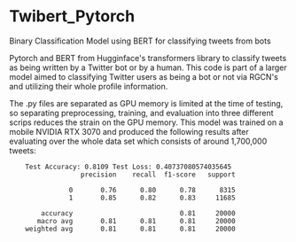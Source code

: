 # Twibert_Pytorch
Binary Classification Model using BERT for classifying tweets from bots

Pytorch and BERT from Hugginface's transformers library to classify tweets as being written by a Twitter bot or by a human.
This code is part of a larger model aimed to classifying Twitter users as being a bot or not via RGCN's and utilizing their whole profile information.

The .py files are separated as GPU memory is limited at the time of testing, so separating preprocessing, training, and evaluation into three different scrips reduces the strain on the GPU memory.
This model was trained on a mobile NVIDIA RTX 3070 and produced the following results after evaluating over the whole data set which consists of around 1,700,000 tweets:

        Test Accuracy: 0.8109 Test Loss: 0.40737080574035645
                      precision    recall  f1-score   support
        
                   0       0.76      0.80      0.78      8315
                   1       0.85      0.82      0.83     11685
        
            accuracy                           0.81     20000
           macro avg       0.81      0.81      0.81     20000
        weighted avg       0.81      0.81      0.81     20000
